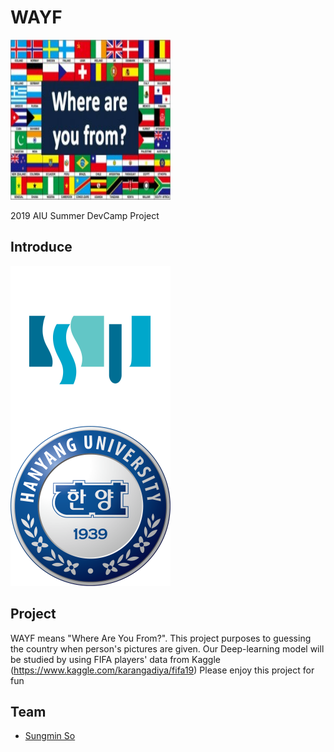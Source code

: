 # WAYF

<img src="./Medias/wayf.jpg" width=256 height=256 />

2019 AIU Summer DevCamp Project


## Introduce

<img align="left" src="./Medias/SSU_symbol_basic_png.jpg" width=256 height=256 />
<img src="./Medias/HYU_symbol_basic_png.png" width=256 height=256 />


## Project

WAYF means "Where Are You From?". 
This project purposes to guessing the country when person's pictures are given.
Our Deep-learning model will be studied by using FIFA players' data from Kaggle (https://www.kaggle.com/karangadiya/fifa19)
Please enjoy this project for fun


## Team

  * [Sungmin So](https://github.com/SungminSo)
